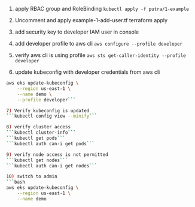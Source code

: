 1) apply RBAC group and RoleBinding
```kubectl apply -f putra/1-example```

2) Uncomment and apply example-1-add-user.tf
terraform apply 

3) add security key to developer IAM user in console

4) add developer profile to aws cli
```aws configure --profile developer ```

5) verify aws cli is using profile
```aws sts get-caller-identity --profile developer```

6) update kubeconfig with developer credentials from aws cli 
```bash 
aws eks update-kubeconfig \
    --region us-east-1 \
    --name demo \
    --profile developer```

7) Verify kubeconfig is updated
```kubectl config view --minify```

8) verify cluster access
```kubectl cluster-info```
```kubectl get pods```
```kubectl auth can-i get pods```

9) verify node access is not permitted
```kubectl get nodes```
```kubectl auth can-i get nodes```

10) switch to admin
```bash
aws eks update-kubeconfig \
    --region us-east-1 \
    --name demo
```
